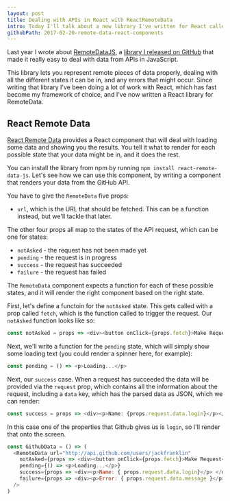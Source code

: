 ```yaml
---
layout: post
title: Dealing with APIs in React with ReactRemoteData
intro: Today I'll talk about a new library I've written for React called ReactRemoteData, which makes working with API data in React.
githubPath: 2017-02-20-remote-data-react-components
---
```


Last year I wrote about [RemoteDataJS](http://javascriptplayground.com/blog/2016/06/remote-data-js/), a [library I released on GitHub](https://github.com/jackfranklin/remote-data-js) that made it really easy to deal with data from APIs in JavaScript.

This library lets you represent remote pieces of data properly, dealing with all the different states it can be in, and any errors that might occur. Since writing that library I've been doing a lot of work with React, which has fast become my framework of choice, and I've now written a React library for RemoteData.

## React Remote Data

[React Remote Data](https://github.com/jackfranklin/react-remote-data) provides a React component that will deal with loading some data and showing you the results. You tell it what to render for each possible state that your data might be in, and it does the rest.

You can install the library from npm by running `npm install react-remote-data-js`. Let's see how we can use this component, by writing a component that renders your data from the GitHub API.

You have to give the `RemoteData` five props:

- `url`, which is the URL that should be fetched. This can be a function instead, but we'll tackle that later.

The other four props all map to the states of the API request, which can be one for states:

- `notAsked` - the request has not been made yet
- `pending` - the request is in progress
- `success` - the request has succeeded
- `failure` - the request has failed

The `RemoteData` component expects a function for each of these possible states, and it will render the right component based on the right state.

First, let's define a functoin for the `notAsked` state. This gets called with a prop called `fetch`, which is the function called to trigger the request. Our `notAsked` function looks like so:

```js
const notAsked = props => <div><button onClick={props.fetch}>Make Request</button></div>
```

Next, we'll write a function for the `pending` state, which will simply show some loading text (you could render a spinner here, for example):

```js
const pending = () => <p>Loading...</p>
```

Next, our `success` case. When a request has succeeded the data will be provided via the `request` prop, which contains all the information about the request, including a `data` key, which has the parsed data as JSON, which we can render:

```js
const success = props => <div><p>Name: {props.request.data.login}</p></div>
```

In this case one of the properties that Github gives us is `login`, so I'll render that onto the screen.


```js
const GithubData = () => (
  <RemoteData url="http://api.github.com/users/jackfranklin"
    notAsked={props => <div><button onClick={props.fetch}>Make Request</button></div>}
    pending={() => <p>Loading...</p>}
    success={props => <div><p>Name: { props.request.data.login}</p> </div>}
    failure={props => <div><p>Error: { props.request.data.message }</p></div>}
  />
)
```
